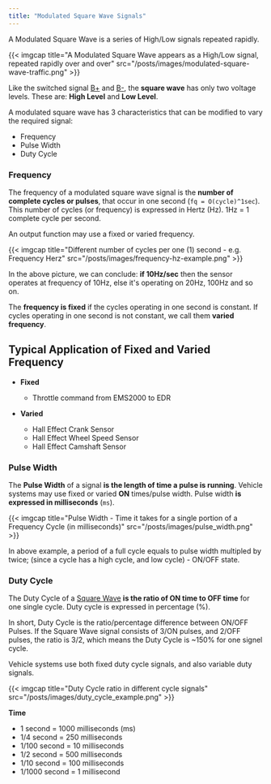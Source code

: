 ```yaml
---
title: "Modulated Square Wave Signals"
---
```


A Modulated Square Wave is a series of High/Low signals repeated rapidly.

{{< imgcap title="A Modulated Square Wave appears as a High/Low signal, repeated rapidly over and over" src="/posts/images/modulated-square-wave-traffic.png" >}}

Like the switched signal [B+](/switched-b-high-signals) and [B-](/switched-b-low-signals), the **square wave** has only two voltage levels. These are: **High Level** and **Low Level**.

A modulated square wave has 3 characteristics that can be modified to vary the required signal:

* Frequency
* Pulse Width
* Duty Cycle

### Frequency

The frequency of a modulated square wave signal is the **number of complete cycles or pulses**, that occur in one second (`fq = O(cycle)^1sec`). This number of cycles (or frequency) is expressed in Hertz (Hz). 1Hz = 1 complete cycle per second.

An output function may use a fixed or varied frequency.

{{< imgcap title="Different number of cycles per one (1) second - e.g. Frequency Herz" src="/posts/images/frequency-hz-example.png" >}}

In the above picture, we can conclude: **if 10Hz/sec** then the sensor operates at frequency of 10Hz, else it's operating on 20Hz, 100Hz and so on.

The **frequency is fixed** if the cycles operating in one second is constant. If cycles operating in one second is not constant, we call them **varied frequency**.

## Typical Application of Fixed and Varied Frequency

* **Fixed**
	- Throttle command from EMS2000 to EDR

* **Varied**
	- Hall Effect Crank Sensor
	- Hall Effect Wheel Speed Sensor
	- Hall Effect Camshaft Sensor

### Pulse Width

The **Pulse Width** of a signal **is the length of time a pulse is running**. Vehicle systems may use fixed or varied **ON** times/pulse width. Pulse width **is expressed in milliseconds** (`ms`).

{{< imgcap title="Pulse Width - Time it takes for a single portion of a Frequency Cycle (in milliseconds)" src="/posts/images/pulse_width.png" >}}

In above example, a period of a full cycle equals to pulse width multipled by twice; (since a cycle has a high cycle, and low cycle) - ON/OFF state.

### Duty Cycle

The Duty Cycle of a [Square Wave](/modulated-square-wave-signals) **is the ratio of ON time to OFF time** for one single cycle. Duty cycle is expressed in percentage (%).

In short, Duty Cycle is the ratio/percentage difference between ON/OFF Pulses. If the Square Wave signal consists of 3/ON pulses, and 2/OFF pulses, the ratio is 3/2, which means the Duty Cycle is ~150% for one signel cycle.

Vehicle systems use both fixed duty cycle signals, and also variable duty signals.

{{< imgcap title="Duty Cycle ratio in different cycle signals" src="/posts/images/duty_cycle_example.png" >}}

**Time**
* 1 second = 1000 milliseconds (ms)
* 1/4 second = 250 milliseconds
* 1/100 second = 10 milliseconds
* 1/2 second = 500 milliseconds
* 1/10 second = 100 milliseconds
* 1/1000 second = 1 millisecond


